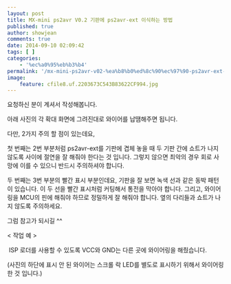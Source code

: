 ```yaml
---
layout: post
title: MX-mini ps2avr V0.2 기판에 ps2avr-ext 이식하는 방법
published: true
author: showjean
comments: true
date: 2014-09-10 02:09:42
tags: [ ]
categories:
    - '%ec%a0%95%eb%b3%b4'
permalink: '/mx-mini-ps2avr-v02-%ea%b8%b0%ed%8c%90%ec%97%90-ps2avr-ext-%ec%9d%b4%ec%8b%9d%ed%95%98%eb%8a%94-%eb%b0%a9%eb%b2%95'
image:
    feature: cfile8.uf.2203673C543B83622CF994.jpg
---
```

요청하신 분이 계셔서 작성해봅니다.





아래 사진의 각 확대 화면에 그려진대로 와이어를 납땜해주면 됩니다.



다만, 2가지 주의 할 점이 있는데요,



첫 번째는 2번 부분처럼 ps2avr-ext를 기판에 겹체 놓을 때 두 기판 간에 쇼트가 나지 않도록 사이에 절연을 잘 해줘야 한다는 것 입니다. 그렇지 않으면 최악의 경우 회로 사망에 이를 수 있으니 반드시 주의하셔야 합니다.



두 번째는 3번 부분의 빨간 표시 부분인데요, 기판을 잘 보면 녹색 선과 같은 동박 패턴이 있습니다. 이 두 선을 빨간 표시처럼 커팅해서 통전을 막아야 합니다. 그리고, 와이어링을 MCU의 핀에&nbsp;해줘야 하므로 정밀하게 잘 해줘야 합니다. 옆의 다리들과 쇼트가 나지 않도록 주의하세요.



그럼 참고가 되시길 ^^






  








< 작업 예 >&nbsp;

&nbsp;ISP 로더를 사용할 수 있도록 VCC와 GND는 다른 곳에 와이어링을 해줬습니다.

(사진의 하단에 표시 안 된&nbsp;와이어는 스크롤 락 LED를 별도로 표시하기 위해서 와이어링 한 것 입니다.)




  





  
